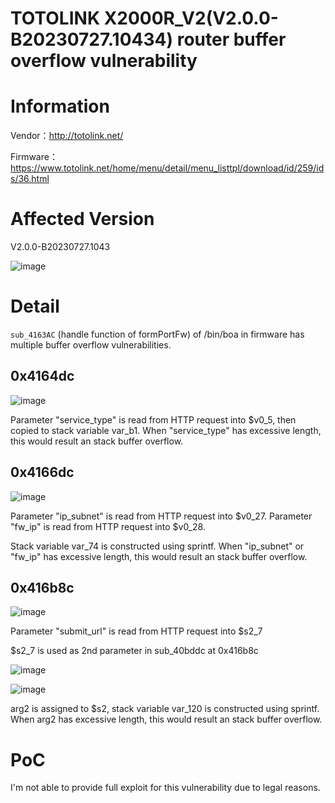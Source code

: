 # TOTOLINK X2000R_V2(V2.0.0-B20230727.10434) router buffer overflow vulnerability

# Information

Vendor：http://totolink.net/

Firmware：https://www.totolink.net/home/menu/detail/menu_listtpl/download/id/259/ids/36.html

# Affected Version

V2.0.0-B20230727.1043

![image](https://github.com/unpWn4bL3/iot-security/assets/13286957/ba105a7d-9687-4b0a-b1f4-cb3b1152720e)

# Detail

`sub_4163AC` (handle function of formPortFw) of /bin/boa in firmware has multiple buffer overflow vulnerabilities.

## 0x4164dc

![image](https://github.com/unpWn4bL3/iot-security/assets/13286957/e35e4ff6-11c6-4ad7-8957-ddb4399d64ee)

Parameter "service_type" is read from HTTP request into $v0_5, then copied to stack variable var_b1. When "service_type" has excessive length, this would result an stack buffer overflow.

## 0x4166dc

![image](https://github.com/unpWn4bL3/iot-security/assets/13286957/b31ef164-3177-4aa7-96ba-62210a72d367)

Parameter "ip_subnet" is read from HTTP request into $v0_27. Parameter "fw_ip" is read from HTTP request into $v0_28.

Stack variable var_74 is constructed using sprintf. When "ip_subnet" or "fw_ip" has excessive length, this would result an stack buffer overflow.

## 0x416b8c

![image](https://github.com/unpWn4bL3/iot-security/assets/13286957/d016c1b3-f35a-4d7c-8db7-7424befad5ac)

Parameter "submit_url" is read from HTTP request into $s2_7

$s2_7 is used as 2nd parameter in sub_40bddc at 0x416b8c

![image](https://github.com/unpWn4bL3/iot-security/assets/13286957/450cffab-49a1-478e-a03a-4795a29b271b)

![image](https://github.com/unpWn4bL3/iot-security/assets/13286957/f3876150-b17c-46ae-b45d-c80807b53c05)

arg2 is assigned to $s2, stack variable var_120 is constructed using sprintf. When arg2 has excessive length, this would result an stack buffer overflow.

# PoC

I'm not able to provide full exploit for this vulnerability due to legal reasons.
